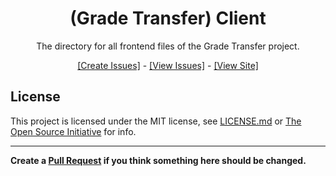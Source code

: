 <div align="center">
<h1>(Grade Transfer) Client</h1>
<p>The directory for all frontend files of the Grade Transfer project.</p>
<p><a href="https://github.com/sqwyer/grade-transfer/issues/new">[Create Issues]</a> - <a href="https://github.com/sqwyer/grade-transfer/issues">[View Issues]</a> - <a href="https://east-grade-transfer.herokuapp.com/">[View Site]</a></p>
</div>

## License
This project is licensed under the MIT license, see [LICENSE.md](https://github.com/grade-transfer/grade-transfer/blob/vanilla/LICENSE.md) or [The Open Source Initiative](https://opensource.org/licenses/MIT) for info.

-------------
**Create a [Pull Request](https://github.com/grade-transfer/grade-transfer/pulls) if you think something here should be changed.**
